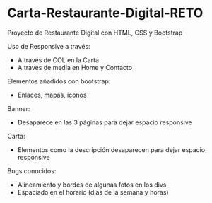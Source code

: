 # Carta-Restaurante-Digital-RETO

Proyecto de Restaurante Digital con HTML, CSS y Bootstrap

Uso de Responsive a través:
- A través de COL en la Carta
- A través de media en Home y Contacto

Elementos añadidos con bootstrap:
- Enlaces, mapas, iconos

Banner:
- Desaparece en las 3 páginas para dejar espacio responsive

Carta:
- Elementos como la descripción desaparecen para dejar espacio responsive

Bugs conocidos:
- Alineamiento y bordes de algunas fotos en los divs
- Espaciado en el horario (días de la semana y horas)
